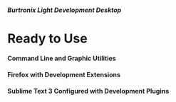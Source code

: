 
##### Burtronix *Light* Development Desktop

# Ready to Use

#### Command Line and Graphic Utilities
#### Firefox with Development Extensions
#### Sublime Text 3 Configured with Development Plugins
